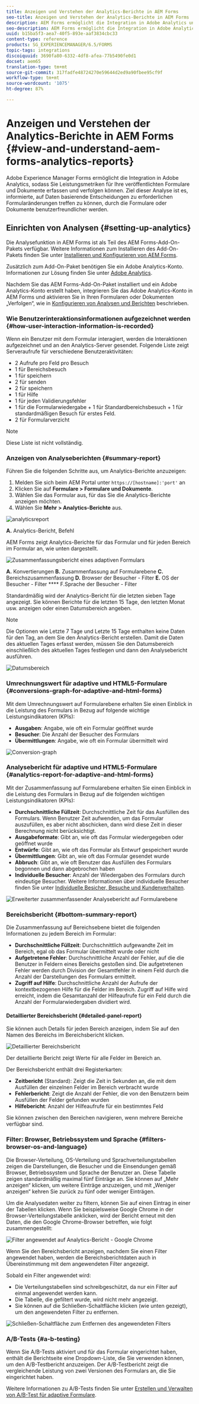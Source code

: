 ```yaml
---
title: Anzeigen und Verstehen der Analytics-Berichte in AEM Forms
seo-title: Anzeigen und Verstehen der Analytics-Berichte in AEM Forms
description: AEM Forms ermöglicht die Integration in Adobe Analytics und stellt zusammenfassende und detaillierte Analysen zu Ihren veröffentlichten adaptiven Formularen bereit.
seo-description: AEM Forms ermöglicht die Integration in Adobe Analytics und stellt zusammenfassende und detaillierte Analysen zu Ihren veröffentlichten adaptiven Formularen bereit.
uuid: b15ba5f3-aea7-40f5-893e-aaf3834cbc33
content-type: reference
products: SG_EXPERIENCEMANAGER/6.5/FORMS
topic-tags: integrations
discoiquuid: 3690fa80-6332-4df8-afea-77b5490fe0d1
docset: aem65
translation-type: tm+mt
source-git-commit: 317fadfe48724270e59644d2ed9a90fbee95cf9f
workflow-type: tm+mt
source-wordcount: '1075'
ht-degree: 87%

---
```



# Anzeigen und Verstehen der Analytics-Berichte in AEM Forms {#view-and-understand-aem-forms-analytics-reports}

Adobe Experience Manager Forms ermöglicht die Integration in Adobe Analytics, sodass Sie Leistungsmetriken für Ihre veröffentlichten Formulare und Dokumente erfassen und verfolgen können. Ziel dieser Analyse ist es, informierte, auf Daten basierende Entscheidungen zu erforderlichen Formularänderungen treffen zu können, durch die Formulare oder Dokumente benutzerfreundlicher werden.

## Einrichten von Analysen  {#setting-up-analytics}

Die Analysefunktion in AEM Forms ist als Teil des AEM Forms-Add-On-Pakets verfügbar. Weitere Informationen zum Installieren des Add-On-Pakets finden Sie unter [Installieren und Konfigurieren von AEM Forms](../../forms/using/installing-configuring-aem-forms-osgi.md).

Zusätzlich zum Add-On-Paket benötigen Sie ein Adobe Analytics-Konto. Informationen zur Lösung finden Sie unter [Adobe Analytics](https://www.adobe.com/solutions/digital-analytics.html).

Nachdem Sie das AEM Forms-Add-On-Paket installiert und ein Adobe Analytics-Konto erstellt haben, integrieren Sie das Adobe Analytics-Konto in AEM Forms und aktivieren Sie in Ihren Formularen oder Dokumenten „Verfolgen“, wie in [Konfigurieren von Analysen und Berichten](../../forms/using/configure-analytics-forms-documents.md) beschrieben.

### Wie Benutzerinteraktionsinformationen aufgezeichnet werden  {#how-user-interaction-information-is-recorded}

Wenn ein Benutzer mit dem Formular interagiert, werden die Interaktionen aufgezeichnet und an den Analytics-Server gesendet. Folgende Liste zeigt Serveraufrufe für verschiedene Benutzeraktivitäten:

* 2 Aufrufe pro Feld pro Besuch
* 1 für Bereichsbesuch
* 1 für speichern
* 2 für senden
* 2 für speichern
* 1 für Hilfe
* 1 für jeden Validierungsfehler
* 1 für die Formularwiedergabe + 1 für Standardbereichsbesuch + 1 für standardmäßigen Besuch für erstes Feld.
* 2 für Formularverzicht

>[!NOTE]
>
>Diese Liste ist nicht vollständig.

### Anzeigen von Analyseberichten {#summary-report}

Führen Sie die folgenden Schritte aus, um Analytics-Berichte anzuzeigen:

1. Melden Sie sich beim AEM Portal unter `https://[hostname]:'port'` an
1. Klicken Sie auf **Formulare > Formulare und Dokumente**.
1. Wählen Sie das Formular aus, für das Sie die Analytics-Berichte anzeigen möchten.
1. Wählen Sie **Mehr > Analytics-Berichte** aus.

![analyticsreport](assets/analyticsreport.png)

**A.** Analytics-Bericht, Befehl

AEM Forms zeigt Analytics-Berichte für das Formular und für jeden Bereich im Formular an, wie unten dargestellt.

![Zusammenfassungsbericht eines adaptiven Formulars](assets/analyticsdashboard_callout.png)

**A.** Konvertierungen  **B.** Zusammenfassung auf Formularebene  **C.** Bereichszusammenfassung  **D.** Browser der Besucher - Filter  **E.** OS der Besucher - Filter  **** F.Sprache der Besucher - Filter

Standardmäßig wird der Analytics-Bericht für die letzten sieben Tage angezeigt. Sie können Berichte für die letzten 15 Tage, den letzten Monat usw. anzeigen oder einen Datumsbereich angeben.

>[!NOTE]
>
>Die Optionen wie Letzte 7 Tage und Letzte 15 Tage enthalten keine Daten für den Tag, an dem Sie den Analytics-Bericht erstellen. Damit die Daten des aktuellen Tages erfasst werden, müssen Sie den Datumsbereich einschließlich des aktuellen Tages festlegen und dann den Analysebericht ausführen.

![Datumsbereich](assets/date-range.png)

### Umrechnungswert für adaptive und HTML5-Formulare {#conversions-graph-for-adaptive-and-html-forms}

Mit dem Umrechnungswert auf Formularebene erhalten Sie einen Einblick in die Leistung des Formulars in Bezug auf folgende wichtige Leistungsindikatoren (KPIs):

* **Ausgaben**: Angabe, wie oft ein Formular geöffnet wurde
* **Besucher**: Die Anzahl der Besucher des Formulars
* **Übermittlungen**: Angabe, wie oft ein Formular übermittelt wird

![Conversion-graph](assets/conversion-graph.png)

### Analysebericht für adaptive und HTML5-Formulare {#analytics-report-for-adaptive-and-html-forms}

Mit der Zusammenfassung auf Formularebene erhalten Sie einen Einblick in die Leistung des Formulars in Bezug auf die folgenden wichtigen Leistungsindikatoren (KPIs):

* **Durchschnittliche Füllzeit**: Durchschnittliche Zeit für das Ausfüllen des Formulars. Wenn Benutzer Zeit aufwenden, um das Formular auszufüllen, es aber nicht abschicken, dann wird diese Zeit in dieser Berechnung nicht berücksichtigt.
* **Ausgabeformate**: Gibt an, wie oft das Formular wiedergegeben oder geöffnet wurde
* **Entwürfe**: Gibt an, wie oft das Formular als Entwurf gespeichert wurde 
* **Übermittlungen**: Gibt an, wie oft das Formular gesendet wurde
* **Abbruch**: Gibt an, wie oft Benutzer das Ausfüllen des Formulars begonnen und dann abgebrochen haben
* **Individuelle Besucher**: Anzahl der Wiedergaben des Formulars durch eindeutige Besucher. Weitere Informationen über individuelle Besucher finden Sie unter [Individuelle Besicher, Besuche und Kundenverhalten](https://helpx.adobe.com/de/analytics/kb/unique-visitors-visitor-behavior.html). 

![Erweiterter zusammenfassender Analysebericht auf Formularebene](assets/analytics-report.png)

### Bereichsbericht {#bottom-summary-report}

Die Zusammenfassung auf Bereichsebene bietet die folgenden Informationen zu jedem Bereich im Formular:

* **Durchschnittliche Füllzeit**: Durchschnittlich aufgewandte Zeit im Bereich, egal ob das Formular übermittelt wurde oder nicht 
* **Aufgetretene Fehler**: Durchschnittliche Anzahl der Fehler, auf die die Benutzer in Feldern eines Bereichs gestoßen sind. Die aufgetretenen Fehler werden durch Division der Gesamtfehler in einem Feld durch die Anzahl der Darstellungen des Formulars ermittelt.
* **Zugriff auf Hilfe**: Durchschnittliche Anzahl der Aufrufe der kontextbezogenen Hilfe für die Felder im Bereich. Zugriff auf Hilfe wird erreicht, indem die Gesamtanzahl der Hilfeaufrufe für ein Feld durch die Anzahl der Formularwiedergaben dividiert wird.

#### Detaillierter Bereichsbericht {#detailed-panel-report}

Sie können auch Details für jeden Bereich anzeigen, indem Sie auf den Namen des Bereichs im Bereichsbericht klicken.

![Detaillierter Bereichsbericht](assets/panel-report-detailed.png)

Der detaillierte Bericht zeigt Werte für alle Felder im Bereich an.

Der Bereichsbericht enthält drei Registerkarten:

* **Zeitbericht** (Standard): Zeigt die Zeit in Sekunden an, die mit dem Ausfüllen der einzelnen Felder im Bereich verbracht wurde
* **Fehlerbericht**: Zeigt die Anzahl der Fehler, die von den Benutzern beim Ausfüllen der Felder gefunden wurden
* **Hilfebericht**: Anzahl der Hilfeaufrufe für ein bestimmtes Feld

Sie können zwischen den Bereichen navigieren, wenn mehrere Bereiche verfügbar sind.

### Filter: Browser, Betriebssystem und Sprache {#filters-browser-os-and-language}

Die Browser-Verteilung, OS-Verteilung und Sprachverteilungstabellen zeigen die Darstellungen, die Besucher und die Einsendungen gemäß Browser, Betriebssystem und Sprache der Benutzer an. Diese Tabelle zeigen standardmäßig maximal fünf Einträge an. Sie können auf „Mehr anzeigen“ klicken, um weitere Einträge anzuzeigen, und mit „Weniger anzeigen“ kehren Sie zurück zu fünf oder weniger Einträgen.

Um die Analysedaten weiter zu filtern, können Sie auf einen Eintrag in einer der Tabellen klicken. Wenn Sie beispielsweise Google Chrome in der Browser-Verteilungstabelle anklicken, wird der Bericht erneut mit den Daten, die den Google Chrome-Browser betreffen, wie folgt zusammengestellt:

![Filter angewendet auf Analytics-Bericht - Google Chrome ](assets/filter-1.png)

Wenn Sie den Bereichsbericht anzeigen, nachdem Sie einen Filter angewendet haben, werden die Bereichsberichtdaten auch in Übereinstimmung mit dem angewendeten Filter angezeigt.

 Sobald ein Filter angewendet wird:

* Die Verteilungstabellen sind schreibgeschützt, da nur ein Filter auf einmal angewendet werden kann.
* Die Tabelle, die gefiltert wurde, wird nicht mehr angezeigt.
* Sie können auf die Schließen-Schaltfläche klicken (wie unten gezeigt), um den angewendeten Filter zu entfernen.

![Schließen-Schaltfläche zum Entfernen des angewendeten Filters](assets/close-filter.png)

### A/B-Tests {#a-b-testing}

Wenn Sie A/B-Tests aktiviert und für das Formular eingerichtet haben, enthält die Berichtseite eine Dropdown-Liste, die Sie verwenden können, um den A/B-Testbericht anzuzeigen. Der A/B-Testbericht zeigt die vergleichende Leistung von zwei Versionen des Formulars an, die Sie eingerichtet haben.

Weitere Informationen zu A/B-Tests finden Sie unter [ Erstellen und Verwalten von A/B-Test für adaptive Formulare](../../forms/using/ab-testing-adaptive-forms.md).
